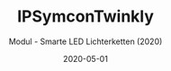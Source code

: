 ---
title: IPSymconTwinkly
date: 2020-05-01
subtitle: Modul - Smarte LED Lichterketten (2020)
link: https://github.com/Wilkware/IPSymconTwinkly
image: https://opengraph.githubassets.com/6e8039c762f60c060f436e1338e406ef8bc57077c94f39aaa042d843017b8351/Wilkware/IPSymconTwinkly
---